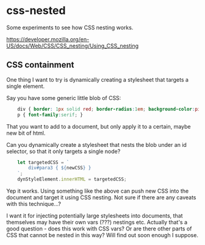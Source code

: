 css-nested
==========

Some experiments to see how CSS nesting works.


https://developer.mozilla.org/en-US/docs/Web/CSS/CSS_nesting/Using_CSS_nesting



CSS containment
---------------

One thing I want to try is dynamically creating a stylesheet that targets a single element.

Say you have some generic little blob of CSS:

```css
	div { border: 1px solid red; border-radius:1em; background-color:pink; padding:1em; }
	p { font-family:serif; }
```

That you want to add to a document, but only apply it to a certain, maybe new bit of html.

Can you dynamically create a stylesheet that nests the blob under an id selector, so that it only targets a single node?

```js
	let targetedCSS = `
		div#para3 { ${newCSS} }
	`;
	dynStyleElement.innerHTML = targetedCSS;
```

Yep it works. Using something like the above can push new CSS into the document and target it using CSS nesting.
Not sure if there are any caveats with this technique...?

I want it for injecting potentially large stylesheets into documents, that themselves may have their own vars (???) nestings etc.
Actually that's a good question - does this work with CSS vars?
Or are there other parts of CSS that cannot be nested in this way?
Will find out soon enough I suppose.








